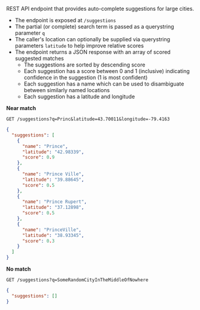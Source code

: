 

REST API endpoint that provides auto-complete suggestions for large cities.

- The endpoint is exposed at `/suggestions`
- The partial (or complete) search term is passed as a querystring parameter `q`
- The caller's location can optionally be supplied via querystring parameters `latitude` to help improve relative scores
- The endpoint returns a JSON response with an array of scored suggested matches
    - The suggestions are sorted by descending score
    - Each suggestion has a score between 0 and 1 (inclusive) indicating confidence in the suggestion (1 is most confident)
    - Each suggestion has a name which can be used to disambiguate between similarly named locations
    - Each suggestion has a latitude and longitude


**Near match**

    GET /suggestions?q=Princ&latitude=43.70011&longitude=-79.4163

```json
{
  "suggestions": [
    {
      "name": "Prince",
      "latitude": "42.98339",
      "score": 0.9
    },
    {
      "name": "Prince Ville",
      "latitude": "39.88645",
      "score": 0.5
    },
    {
      "name": "Prince Rupert",
      "latitude": "37.12898",
      "score": 0.5
    },
    {
      "name": "PrinceVille",
      "latitude": "38.93345",
      "score": 0.3
    }
  ]
}
```

**No match**

    GET /suggestions?q=SomeRandomCityInTheMiddleOfNowhere

```json
{
  "suggestions": []
}
```
